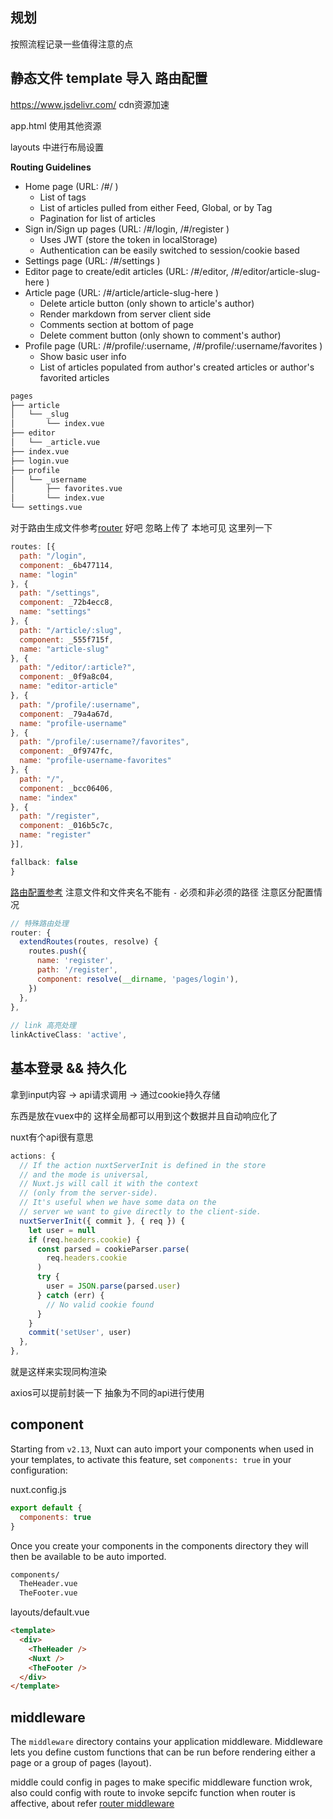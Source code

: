 ## 规划

按照流程记录一些值得注意的点



## 静态文件 template 导入 路由配置

https://www.jsdelivr.com/ cdn资源加速

app.html 使用其他资源

layouts 中进行布局设置

**Routing Guidelines**

- Home page (URL: /#/ )
  - List of tags
  - List of articles pulled from either Feed, Global, or by Tag
  - Pagination for list of articles
- Sign in/Sign up pages (URL: /#/login, /#/register )
  - Uses JWT (store the token in localStorage)
  - Authentication can be easily switched to session/cookie based
- Settings page (URL: /#/settings )
- Editor page to create/edit articles (URL: /#/editor, /#/editor/article-slug-here )
- Article page (URL: /#/article/article-slug-here )
  - Delete article button (only shown to article's author)
  - Render markdown from server client side
  - Comments section at bottom of page
  - Delete comment button (only shown to comment's author)
- Profile page (URL: /#/profile/:username, /#/profile/:username/favorites )
  - Show basic user info
  - List of articles populated from author's created articles or author's favorited articles

```zsh
pages
├── article
│   └── _slug
│       └── index.vue
├── editor
│   └── _article.vue
├── index.vue
├── login.vue
├── profile
│   └── _username
│       ├── favorites.vue
│       └── index.vue
└── settings.vue
```

对于路由生成文件参考[router](.nuxt/router.js) 好吧 忽略上传了 本地可见 这里列一下

```js
routes: [{
  path: "/login",
  component: _6b477114,
  name: "login"
}, {
  path: "/settings",
  component: _72b4ecc8,
  name: "settings"
}, {
  path: "/article/:slug",
  component: _555f715f,
  name: "article-slug"
}, {
  path: "/editor/:article?",
  component: _0f9a8c04,
  name: "editor-article"
}, {
  path: "/profile/:username",
  component: _79a4a67d,
  name: "profile-username"
}, {
  path: "/profile/:username?/favorites",
  component: _0f9747fc,
  name: "profile-username-favorites"
}, {
  path: "/",
  component: _bcc06406,
  name: "index"
}, {
  path: "/register",
  component: _016b5c7c,
  name: "register"
}],

fallback: false
}
```

[路由配置参考](https://nuxtjs.org/docs/2.x/features/file-system-routing) 注意文件和文件夹名不能有 `-` 必须和非必须的路径 注意区分配置情况

```js
// 特殊路由处理
router: {
  extendRoutes(routes, resolve) {
    routes.push({
      name: 'register',
      path: '/register',
      component: resolve(__dirname, 'pages/login'),
    })
  },
},
 
// link 高亮处理
linkActiveClass: 'active',
```

## 基本登录 && 持久化

拿到input内容 -> api请求调用 -> 通过cookie持久存储

东西是放在vuex中的 这样全局都可以用到这个数据并且自动响应化了

nuxt有个api很有意思

```js
actions: {
  // If the action nuxtServerInit is defined in the store
  // and the mode is universal,
  // Nuxt.js will call it with the context
  // (only from the server-side).
  // It's useful when we have some data on the
  // server we want to give directly to the client-side.
  nuxtServerInit({ commit }, { req }) {
    let user = null
    if (req.headers.cookie) {
      const parsed = cookieParser.parse(
        req.headers.cookie
      )
      try {
        user = JSON.parse(parsed.user)
      } catch (err) {
        // No valid cookie found
      }
    }
    commit('setUser', user)
  },
},
```

就是这样来实现同构渲染



axios可以提前封装一下 抽象为不同的api进行使用



## component

Starting from `v2.13`, Nuxt can auto import your components when used in your templates, to activate this feature, set `components: true` in your configuration:

nuxt.config.js

```js
export default {
  components: true
}
```

Once you create your components in the components directory they will then be available to be auto imported.

```bash
components/
  TheHeader.vue
  TheFooter.vue
```

layouts/default.vue

```html
<template>
  <div>
    <TheHeader />
    <Nuxt />
    <TheFooter />
  </div>
</template>
```



## middleware

The `middleware` directory contains your application middleware. Middleware lets you define custom functions that can be run before rendering either a page or a group of pages (layout).

middle could config in pages to make specific middleware function wrok, also could config with route to invoke sepcifc function when router is affective, about refer [router middleware](https://nuxtjs.org/examples/middleware-router)

